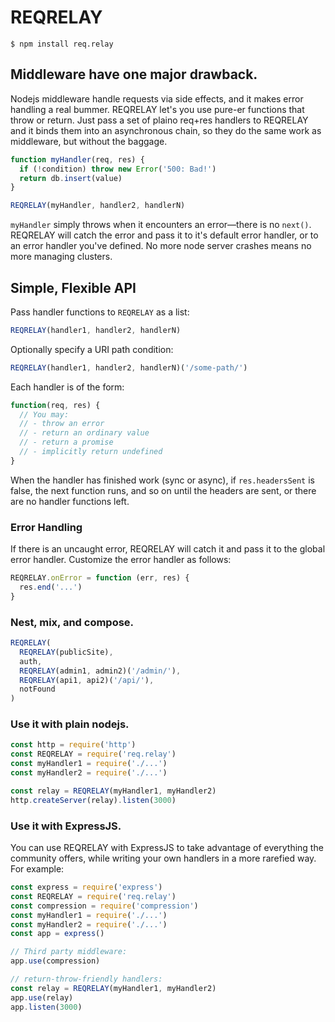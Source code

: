 # REQRELAY
```
$ npm install req.relay
```

## Middleware have one major drawback.
Nodejs middleware handle requests via side effects, and it makes error handling a real bummer. REQRELAY let's you use pure-er functions that throw or return. Just pass a set of plaino req+res handlers to REQRELAY and it binds them into an asynchronous chain, so they do the same work as middleware, but without the baggage.

```js
function myHandler(req, res) {
  if (!condition) throw new Error('500: Bad!')
  return db.insert(value)
}
```

```js
REQRELAY(myHandler, handler2, handlerN)
```

`myHandler` simply throws when it encounters an error&#8212;there is no `next()`. REQRELAY will catch the error and pass it to it's default error handler, or to an error handler you've defined. No more node server crashes means no more managing clusters.

## Simple, Flexible API
Pass handler functions to `REQRELAY` as a list:

```js
REQRELAY(handler1, handler2, handlerN)
```

Optionally specify a URI path condition: 

```js
REQRELAY(handler1, handler2, handlerN)('/some-path/')
```

Each handler is of the form:

```js
function(req, res) {
  // You may: 
  // - throw an error
  // - return an ordinary value
  // - return a promise
  // - implicitly return undefined
}
```
When the handler has finished work (sync or async), if `res.headersSent` is false, the next function runs, and so on until the headers are sent, or there are no handler functions left.

### Error Handling

If there is an uncaught error, REQRELAY will catch it and pass it to the global error handler. Customize the error handler as follows:

```js
REQRELAY.onError = function (err, res) {
  res.end('...')
}
```

### Nest, mix, and compose.
```js
REQRELAY(
  REQRELAY(publicSite),
  auth,
  REQRELAY(admin1, admin2)('/admin/'),
  REQRELAY(api1, api2)('/api/'),
  notFound
)
```

### Use it with plain nodejs.
```js
const http = require('http')
const REQRELAY = require('req.relay')
const myHandler1 = require('./...')
const myHandler2 = require('./...')

const relay = REQRELAY(myHandler1, myHandler2)
http.createServer(relay).listen(3000)
```

### Use it with ExpressJS.
You can use REQRELAY with ExpressJS to take advantage of everything the community offers, while writing your own handlers in a more rarefied way. For example:

```js
const express = require('express')
const REQRELAY = require('req.relay')
const compression = require('compression')
const myHandler1 = require('./...')
const myHandler2 = require('./...')
const app = express()

// Third party middleware:
app.use(compression)

// return-throw-friendly handlers:
const relay = REQRELAY(myHandler1, myHandler2)
app.use(relay)
app.listen(3000)
```
